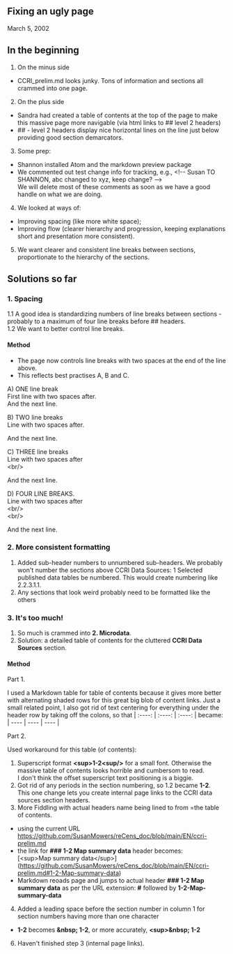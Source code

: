 ## Fixing an ugly page 
March 5, 2002

## In the beginning
1. On the minus side
- CCRI_prelim.md looks junky. Tons of information and sections all crammed into one page. <br/>
2. On the plus side
- Sandra had created a table of contents at the top of the page to make this massive page more navigable (via html links to ## level 2 headers) 
- \## - level 2 headers display nice horizontal lines on the line just below providing good section demarcators.  
<!-- the backslash before ## in the line above let's you to sneak in text that Markdown knows as a format tag -->
3. Some prep:
- Shannon installed Atom and the markdown preview package
- We commented out test change info for tracking, e.g., \<!-- Susan TO SHANNON, abc changed to xyz, keep change? -->    
We will delete most of these comments as soon as we have a good handle on what we are doing.<br/>
4. We looked at ways of: 
- Improving spacing (like more white space);
- Improving flow (clearer hierarchy and progression, keeping explanations short and presentation more consistent). 
5. We want clearer and consistent line breaks between sections, proportionate to the hierarchy of the sections. 

## Solutions so far
### 1. Spacing
1.1 A good idea is standardizing numbers of line breaks between sections - probably to a maximum of four line breaks before ## headers.  
1.2 We want to better control line breaks.  
#### Method
- The page now controls line breaks with two spaces at the end of the line above.  
- This reflects best practises A, B and C.  

A) ONE line break    
First line with two spaces after.     
And the next line.
<!-- One line break -->
 
B) TWO line breaks  
Line with two spaces after. 

And the next line.  
<!-- Two line breaks -  the two spaces in the first line may be optional in this case, but not sure -->
C) THREE line breaks  
Line with two spaces after <br/> \<br/> 

And the next line. 
<!-- Three line breaks - needs the two spaces in the first line -->

D) FOUR LINE BREAKS.   
Line with two spaces after<br/>\<br/><br/>\<br/>


And the next line. 
<!-- Four line breaks - needs the two spaces in the first line. In this example, I didn't put two spaces after the first line -->

### 2. More consistent formatting 
1. Added sub-header numbers to unnumbered sub-headers.  We probably won't number the sections above CCRI Data Sources: 1 Selected published data tables be numbered.  This would create numbering like 2.2.3.1.1.
2. Any sections that look weird probably need to be formatted like the others

### 3. It's too much!
1. So much is crammed into **2. Microdata**.  
2. Solution: a detailed table of contents for the cluttered **CCRI Data Sources** section.

#### Method

Part 1. 

I used a Markdown table for table of contents because it gives more better with alternating shaded rows for this great big blob of content links.
Just a small related point, I also got rid of text centering for everything under the header row by taking off the colons, so that
| :----: | :----: | :----: |
became:
| ---- | ---- | ---- |

Part 2.

Used workaround for this table (of contents):
1. Superscript format **\<sup>1-2\<sup/>** for a small font.  Otherwise the massive table of contents looks horrible and cumbersom to read.    
I don't think the offset superscript text positioning is a biggie.  
2. Got rid of any periods in the section numbering, so 1.2 became **1-2**.   
This one change lets you create internal page links to the CCRI data sources section headers.    
3. More Fiddling with actual headers name being lined to from =the table of contents.
- using the current URL <https://github.com/SusanMowers/reCens_doc/blob/main/EN/ccri-prelim.md>
- the link for **\### 1-2 Map summary data** header becomes:  
\[\<sup>Map summary data\</sup>](https://github.com/SusanMowers/reCens_doc/blob/main/EN/ccri-prelim.md#1-2-Map-summary-data)  
- Markdown reoads page and jumps to actual header **\### 1-2 Map summary data** as per the URL extension: **\#** followed by **1-2-Map-summary-data**  
4. Added a leading space before the section number in column 1 for section numbers having more than one character
- **1-2** becomes **\&nbsp; 1-2**, or more accurately, **\<sup>\&nbsp; 1-2**
6. Haven't finished step 3 (internal page links).
